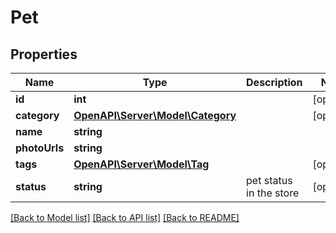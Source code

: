 # Pet

## Properties
Name | Type | Description | Notes
------------ | ------------- | ------------- | -------------
**id** | **int** |  | [optional] 
**category** | [**OpenAPI\Server\Model\Category**](Category.md) |  | [optional] 
**name** | **string** |  | 
**photoUrls** | **string** |  | 
**tags** | [**OpenAPI\Server\Model\Tag**](Tag.md) |  | [optional] 
**status** | **string** | pet status in the store | [optional] 

[[Back to Model list]](../README.md#documentation-for-models) [[Back to API list]](../README.md#documentation-for-api-endpoints) [[Back to README]](../README.md)


